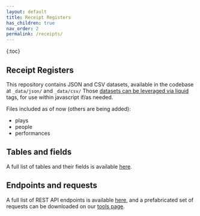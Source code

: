 ```yaml
---
layout: default
title: Receipt Registers
has_children: true
nav_order: 2
permalink: /receipts/
---
```


{:toc}

## Receipt Registers

This repository contains JSON and CSV datasets, available in the codebase at `_data/json/` and `_data/csv/` Those [datasets can be leveraged via liquid](https://jekyllrb.com/docs/datafiles/) tags, for use within javascript if/as needed.

Files included as of now (others are being added):

- plays
- people
- performances

## Tables and fields

A full list of tables and their fields is available [here](/tables).

## Endpoints and requests

A full list of REST API endpoints is available [here](/endpoints), and a prefabricated set of requests can be downloaded on our [tools page](/tools).
